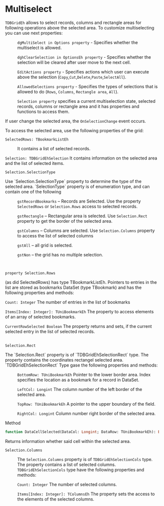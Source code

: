 # Multiselect 


 `TDBGridEh` allows to select records, columns and rectangle areas for following operations above the selected area.
To customize multiselecting you can use next properties:

<dl><dd>

`dgMultiSelect in Options property` - Specifies whether the multiselect is allowed.

`dghClearSelection in OptionsEh property` - Specifies whether the selection will be cleared after user move to the next cell.

`EditActions property` - Specifies actions which user can execute above the selection (`Copy`,`Cut`,`Delete`,`Paste`,`SelectAll`).

`AllowedSelections property` - Specifies the types of selections that is allowed to do (`Rows`, `Columns`, `Rectangle area`, `All`).

`Selection property` specifies a current multiselection state, selected records, columns or rectangle area and it has properties and functions to access them. 
</dd></dl>

If user change the selected area, the `OnSelectionChange` event occurs.

To access the selected area, use the following properties of the grid:

`SelectedRows: TBookmarkListEh`
<dl><dd>
It contains a list of selected records.
</dd></dl>

`Selection: TDBGridEhSelection` It contains information on the selected area and the list of selected items.

`Selection.SelectionType`
<dl><dd>
</dd></dl>
Use `Selection.SelectionType` property to determine the type of the selected area. `SelectionType` property is of enumeration type, and can contain one of the following

<dl><dd>

`gstRecordBookmarks` – Records are Selected. Use the property `SelectedRows` or `Selection.Rows` access to selected records.

`gstRectangle` – Rectangular area is selected. Use `Selection.Rect` property to get the border of the selected area.

`gstColumns` – Columns are selected. Use `Selection.Columns` property to access the list of selected columns

`gstAll` – all grid is selected.

`gstNon` – the grid has no multiple selection.
</dd></dl>
<br>

`property Selection.Rows` 
<dl><dd>
</dd></dl>
(as did SelectedRows) has type TBookmarkListEh. Pointers to entries in the list are stored as bookmarks DataSet (type TBookmark) and has the following properties and methods:

`Count:	Integer`	The number of entries in the list of bookmarks

`Items[Index: Integer]: TUniBookmarkEh`	The property to access elements of an array of selected bookmarks.

`CurrentRowSelected	Boolean` The property returns and sets, if the current selected entry in the list of selected records.
<br>
<br>

`Selection.Rect`
<dl><dd>
</dd></dl>
The `Selection.Rect` property is of `TDBGridEhSelectionRect` type. The property contains the coordinates rectangel selected area. `TDBGridEhSelectionRect` Type gase the following properties and methods:

<dl><dd>

`BottomRow: TUniBookmarkEh` Pointer to the lower border area. Index specifies the location as a bookmark for a record in DataSet.

`LeftCol: Longint` The column number of the left border of the selected area.

`TopRow: TUniBookmarkEh` A pointer to the upper boundary of the field.

`RightCol: Longint` Column number right border of the selected area.
</dd></dl>

Method
```pascal
function DataCellSelected(DataCol: Longint; DataRow: TUniBookmarkEh): Boolean;
```
Returns information whether said cell within the selected area.

`Selection.Columns`
<dl><dd>

The `Selection.Columns` property is of `TDBGridEhSelectionCols` type. The property contains a list of selected columns. `TDBGridEhSelectionCols` type have the following properties and methods:

`Count: Integer` The number of selected columns.

`Items[Index: Integer]: TColumnsEh` The property sets the access to the elements of the selected columns.
</dd></dl>

